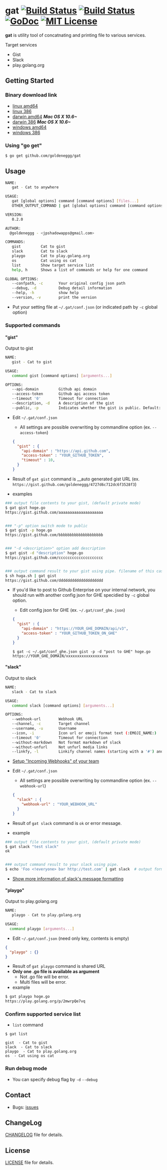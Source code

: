 gat [![Build Status](https://travis-ci.org/goldeneggg/gat.svg?branch=master)](https://travis-ci.org/goldeneggg/gat) [![Build Status](http://drone.io/github.com/goldeneggg/gat/status.png)](https://drone.io/github.com/goldeneggg/gat/latest) [![GoDoc](https://godoc.org/github.com/goldeneggg/gat?status.png)](https://godoc.org/github.com/goldeneggg/gat) [![MIT License](http://img.shields.io/badge/license-MIT-lightgrey.svg)](https://github.com/goldeneggg/gat/blob/master/LICENSE)
==========
__gat__ is utility tool of concatnating and printing file to various services.

Target services
* Gist
* Slack
* play.golang.org


## Getting Started

### Binary download link
* [linux amd64](https://drone.io/github.com/goldeneggg/gat/files/artifacts/bin/linux_amd64/gat)
* [linux 386](https://drone.io/github.com/goldeneggg/gat/files/artifacts/bin/linux_386/gat)
* [darwin amd64](https://drone.io/github.com/goldeneggg/gat/files/artifacts/bin/darwin_amd64/gat)  ___Mac OS X 10.6~___
* [darwin 386](https://drone.io/github.com/goldeneggg/gat/files/artifacts/bin/darwin_386/gat)  ___Mac OS X 10.6~___
* [windows amd64](https://drone.io/github.com/goldeneggg/gat/files/artifacts/bin/windows_amd64/gat.exe)
* [windows 386](https://drone.io/github.com/goldeneggg/gat/files/artifacts/bin/windows_386/gat.exe)


### Using "go get"

```bash
$ go get github.com/goldeneggg/gat
```


## Usage

```bash
NAME:
   gat - Cat to anywhere

USAGE:
   gat [global options] command [command options] [files...]
   OTHER_OUTPUT_COMMAND | gat [global options] command [command options]

VERSION:
   0.2.0

AUTHOR:
  @goldeneggg - <jpshadowapps@gmail.com>

COMMANDS:
   gist         Cat to gist
   slack        Cat to slack
   playgo       Cat to play.golang.org
   os           Cat using os cat
   list         Show target service list
   help, h      Shows a list of commands or help for one command

GLOBAL OPTIONS:
   --confpath, -c       Your original config json path
   --debug, -d          Debug detail information
   --help, -h           show help
   --version, -v        print the version
```

* Put your setting file at `~/.gat/conf.json` (or indicated path by `-c` global option)


### Supported commands

#### "gist"
Output to gist

```bash
NAME:
   gist - Cat to gist

USAGE:
   command gist [command options] [arguments...]

OPTIONS:
   --api-domain         Github api domain
   --access-token       Github api access token
   --timeout '0'        Timeout for connection
   --description, -d    A description of the gist
   --public, -p         Indicates whether the gist is public. Default: false
```

* Edit `~/.gat/conf.json`
    * All settings are possible overwriting by commandline option (ex. `--access-token`)

    ```json
    {
      "gist" : {
        "api-domain" : "https://api.github.com",
        "access-token" : "YOUR_GITHUB_TOKEN",
        "timeout" : 10,
      }
    }
    ```

* Result of `gat gist` command is __auto generated gist URL (ex. `https://gist.github.com/goldeneggg/4727d6c712dc6f3528f3`)

* examples

```bash
### output file contents to your gist, (default private mode)
$ gat gist hoge.go
https://gist.github.com/aaaaaaaaaaaaaaaaaaaa


### "-p" option switch mode to public
$ gat gist -p hoge.go
https://gist.github.com/bbbbbbbbbbbbbbbbbbbb


### "-d <description>" option add description
$ gat gist -d "description" hoge.go
https://gist.github.com/cccccccccccccccccccc


### output command result to your gist using pipe. filename of this case is "stdin"
$ sh huga.sh | gat gist
https://gist.github.com/dddddddddddddddddddd

```

*  If you'd like to post to Github Enterprise on your internal network, you should run with another config json for GHE specidied by `-c` global option.
    * Edit config json for GHE (ex. `~/.gat/conf_ghe.json`)

    ```json
    {
      "gist" : {
        "api-domain" : "https://YOUR_GHE_DOMAIN/api/v3",
        "access-token" : "YOUR_GITHUB_TOKEN_ON_GHE"
      }
    }
    ```

    ```
    $ gat -c ~/.gat/conf_ghe.json gist -p -d "post to GHE" hoge.go
    https://YOUR_GHE_DOMAIN/xxxxxxxxxxxxxxxxxxx
    ```

#### "slack"
Output to slack

```bash
NAME:
   slack - Cat to slack

USAGE:
   command slack [command options] [arguments...]

OPTIONS:
   --webhook-url        Webhook URL
   --channel, -c        Target channel
   --username, -u       Username
   --icon, -i           Icon url or emoji format text (:EMOJI_NAME:)
   --timeout '0'        Timeout for connection
   --without-markdown   Not format markdown of slack
   --without-unfurl     Not unfurl media links
   --linkfy, -l         Linkify channel names (starting with a '#') and usernames (starting with an '@')
```

* [Setup "Incoming Webhooks" of your team](https://my.slack.com/services/new/incoming-webhook)
* Edit `~/.gat/conf.json`
    * All settings are possible overwriting by commandline option (ex. `--webhook-url`)

    ```json
    {
      "slack" : {
        "webhook-url" : "YOUR_WEBHOOK_URL"
      }
    }
    ```

* Result of `gat slack` command is `ok` or error message.
* example

```bash
### output file contents to your gist, (default private mode)
$ gat slack "test slack"
ok


### output command result to your slack using pipe.
$ echo 'Foo <!everyone> bar http://test.com' | gat slack  # output format is "Foo <!everyone> bar <http://test.com>"
```

* [Show more information of slack's message formatting](https://api.slack.com/docs/formatting)

#### "playgo"
Output to play.golang.org

```bash
NAME:
   playgo - Cat to play.golang.org

USAGE:
  command playgo [arguments...]
```

* Edit `~/.gat/conf.json` (need only key, contents is empty)

```json
{
  "playgo" : {}
}
```

* Result of `gat playgo` command is shared URL
* __Only one .go file is available as argument__
    * Not .go file will be error.
    * Multi files will be error.
* example

```bash
$ gat playgo hoge.go
https://play.golang.org/p/2mwrpQe7vq
```


### Confirm supported service list

* `list` command

```
$ gat list

gist  - Cat to gist
slack  - Cat to slack
playgo  - Cat to play.golang.org
os  - Cat using os cat
```

### Run debug mode

* You can specify debug flag by `-d` `--debug`


## Contact

* Bugs: [issues](https://github.com/goldeneggg/gat/issues)


## ChangeLog
[CHANGELOG](CHANGELOG) file for details.


## License

[LICENSE](LICENSE) file for details.
